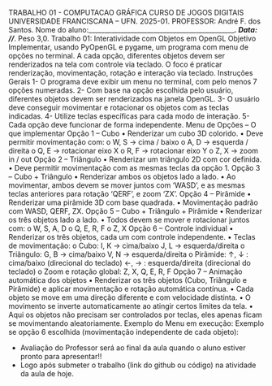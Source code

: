 TRABALHO 01 - COMPUTACAO GRÁFICA
CURSO DE JOGOS DIGITAIS
UNIVERSIDADE FRANCISCANA – UFN. 2025-01.
PROFESSOR: André F. dos Santos.
Nome do aluno:__________________________________________________.
Data: ___/___/_____. Peso 3,0.
Trabalho 01: Interatividade com Objetos em OpenGL
Objetivo
Implementar, usando PyOpenGL e pygame, um programa com menu de opções no terminal. A cada opção, diferentes objetos devem ser renderizados na tela com controle via teclado. O foco é praticar renderização, movimentação, rotação e interação via teclado.
Instruções Gerais
1- O programa deve exibir um menu no terminal, com pelo menos 7 opções numeradas.
2- Com base na opção escolhida pelo usuário, diferentes objetos devem ser renderizados na janela OpenGL.
3- O usuário deve conseguir movimentar e rotacionar os objetos com as teclas indicadas.
4- Utilize teclas específicas para cada modo de interação.
5- Cada opção deve funcionar de forma independente.
Menu de Opções – O que implementar
Opção 1 – Cubo
•
Renderizar um cubo 3D colorido.
•
Deve permitir movimentação com:
o
W, S → cima / baixo
o
A, D → esquerda / direita
o
Q, E → rotacionar eixo X
o
R, F → rotacionar eixo Y
o
Z, X → zoom in / out
Opção 2 – Triângulo
•
Renderizar um triângulo 2D com cor definida.
•
Deve permitir movimentação com as mesmas teclas da opção 1.
Opção 3 – Cubo + Triângulo
•
Renderizar ambos os objetos lado a lado.
•
Ao movimentar, ambos devem se mover juntos com ‘WASD’, e as mesmas teclas anteriores para rotação ‘QERF’, e zoom ‘ZX’.
Opção 4 – Pirâmide
•
Renderizar uma pirâmide 3D com base quadrada.
•
Movimentação padrão com WASD, QERF, ZX.
Opção 5 – Cubo + Triângulo + Pirâmide
•
Renderizar os três objetos lado a lado.
• Todos devem se mover e rotacionar juntos com:
o
W, S, A, D
o
Q, E, R, F
o
Z, X
Opção 6 – Controle individual
• Renderizar os três objetos, cada um com controle independente.
•
Teclas de movimentação:
o
Cubo: I, K → cima/baixo J, L → esquerda/direita
o
Triângulo: G, B → cima/baixo V, N → esquerda/direita
o
Pirâmide: ↑, ↓ : cima/baixo (direcional do teclado) ←, → : esquerda/direita (direcional do teclado)
o
Zoom e rotação global: Z, X, Q, E, R, F
Opção 7 – Animação automática dos objetos
•
Renderizar os três objetos (Cubo, Triângulo e Pirâmide) e aplicar movimentação e rotação automática contínua.
•
Cada objeto se move em uma direção diferente e com velocidade distinta.
•
O movimento se inverte automaticamente ao atingir certos limites da tela.
•
Aqui os objetos não precisam ser controlados por teclas, eles apenas ficam se movimentando aleatoriamente.
Exemplo do Menu em execução:
Exemplo se opção 6 escolhida (movimentação independente de cada objeto):
- Avaliação do Professor será ao final da aula quando o aluno estiver pronto para apresentar!!
- Logo após submeter o trabalho (link do github ou código) na atividade da aula de hoje.
